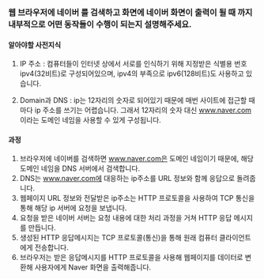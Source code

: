 ### 웹 브라우저에 네이버 를 검색하고 화면에 네이버 화면이 출력이 될 때 까지 내부적으로 어떤 동작들이 수행이 되는지 설명해주세요.

#### 알아야할 사전지식
1. IP 주소 : 
컴퓨터들이 인터넷 상에서 서로를 인식하기 위해 지정받은 식별용 번호
ipv4(32비트)로 구성되어있으며, ipv4의 부족으로 ipv6(128비트)도 사용하고 있습니다. 

2. Domain과 DNS : 
ip는 12자리의 숫자로 되어있기 때문에 매번 사이트에 접근할 때마다 ip 주소를 쓰기는 어렵습니다. 
그래서 12자리의 숫자 대신 www.naver.com 이라는 도메인 네임을 사용할 수 있게 구성됩니다.

#### 과정
1) 브라우저에 네이버를 검색하면 www.naver.com은 도메인 네임이기 때문에, 해당 도메인 네임을 DNS 서버에서 검색합니다. 
2) DNS는 www.naver.com에 대응하는 ip주소를 URL 정보와 함께 응답으로 돌려줍니다. 
3) 웹페이지 URL 정보와 전달받은 ip주소는 HTTP 프로토콜을 사용하여 TCP 통신을 통해 해당 ip 서버에 요청을 보냅니다. 
4) 요청을 받은 네이버 서버는 요청 내용에 대한 처리 과정을 거쳐 HTTP 응답 메시지를 만듭니다. 
5) 생성된 HTTP 응답메시지는 TCP 프로토콜(통신)을 통해 원래 컴퓨터 클라이언트에게 전송합니다. 
6) 브라우저는 받은 응답메시지를 HTTP 프로토콜을 사용해 웹페이지를 데이터로 변환해 사용자에게 Naver 화면을 출력해줍니다.

